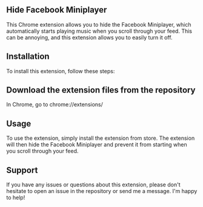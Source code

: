## Hide Facebook Miniplayer

This Chrome extension allows you to hide the Facebook Miniplayer, which automatically starts playing music when you scroll through your feed. This can be annoying, and this extension allows you to easily turn it off.

## Installation

To install this extension, follow these steps:

## Download the extension files from the repository

In Chrome, go to chrome://extensions/

## Usage

To use the extension, simply install the extension from store. The extension will then hide the Facebook Miniplayer and prevent it from starting when you scroll through your feed.

## Support

If you have any issues or questions about this extension, please don't hesitate to open an issue in the repository or send me a message. I'm happy to help!
